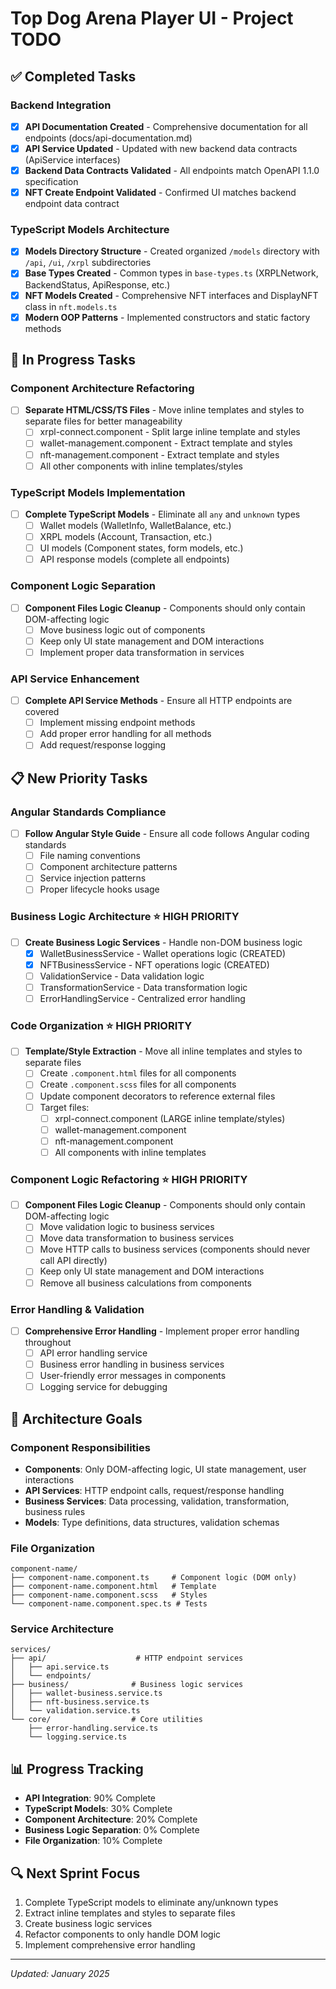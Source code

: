 # Top Dog Arena Player UI - Project TODO

## ✅ Completed Tasks

### Backend Integration
- [x] **API Documentation Created** - Comprehensive documentation for all endpoints (docs/api-documentation.md)
- [x] **API Service Updated** - Updated with new backend data contracts (ApiService interfaces)
- [x] **Backend Data Contracts Validated** - All endpoints match OpenAPI 1.1.0 specification
- [x] **NFT Create Endpoint Validated** - Confirmed UI matches backend endpoint data contract

### TypeScript Models Architecture
- [x] **Models Directory Structure** - Created organized `/models` directory with `/api`, `/ui`, `/xrpl` subdirectories
- [x] **Base Types Created** - Common types in `base-types.ts` (XRPLNetwork, BackendStatus, ApiResponse, etc.)
- [x] **NFT Models Created** - Comprehensive NFT interfaces and DisplayNFT class in `nft.models.ts`
- [x] **Modern OOP Patterns** - Implemented constructors and static factory methods

## 🔄 In Progress Tasks

### Component Architecture Refactoring
- [ ] **Separate HTML/CSS/TS Files** - Move inline templates and styles to separate files for better manageability
  - [ ] xrpl-connect.component - Split large inline template and styles
  - [ ] wallet-management.component - Extract template and styles
  - [ ] nft-management.component - Extract template and styles
  - [ ] All other components with inline templates/styles

### TypeScript Models Implementation
- [ ] **Complete TypeScript Models** - Eliminate all `any` and `unknown` types
  - [ ] Wallet models (WalletInfo, WalletBalance, etc.)
  - [ ] XRPL models (Account, Transaction, etc.)
  - [ ] UI models (Component states, form models, etc.)
  - [ ] API response models (complete all endpoints)

### Component Logic Separation
- [ ] **Component Files Logic Cleanup** - Components should only contain DOM-affecting logic
  - [ ] Move business logic out of components
  - [ ] Keep only UI state management and DOM interactions
  - [ ] Implement proper data transformation in services

### API Service Enhancement
- [ ] **Complete API Service Methods** - Ensure all HTTP endpoints are covered
  - [ ] Implement missing endpoint methods
  - [ ] Add proper error handling for all methods
  - [ ] Add request/response logging

## 📋 New Priority Tasks

### Angular Standards Compliance
- [ ] **Follow Angular Style Guide** - Ensure all code follows Angular coding standards
  - [ ] File naming conventions
  - [ ] Component architecture patterns
  - [ ] Service injection patterns
  - [ ] Proper lifecycle hooks usage

### Business Logic Architecture ⭐ **HIGH PRIORITY**
- [ ] **Create Business Logic Services** - Handle non-DOM business logic
  - [x] WalletBusinessService - Wallet operations logic (CREATED)
  - [x] NFTBusinessService - NFT operations logic (CREATED)  
  - [ ] ValidationService - Data validation logic
  - [ ] TransformationService - Data transformation logic
  - [ ] ErrorHandlingService - Centralized error handling

### Code Organization ⭐ **HIGH PRIORITY**
- [ ] **Template/Style Extraction** - Move all inline templates and styles to separate files
  - [ ] Create `.component.html` files for all components
  - [ ] Create `.component.scss` files for all components
  - [ ] Update component decorators to reference external files
  - [ ] Target files:
    - [ ] xrpl-connect.component (LARGE inline template/styles)
    - [ ] wallet-management.component
    - [ ] nft-management.component
    - [ ] All components with inline templates

### Component Logic Refactoring ⭐ **HIGH PRIORITY**
- [ ] **Component Files Logic Cleanup** - Components should only contain DOM-affecting logic
  - [ ] Move validation logic to business services
  - [ ] Move data transformation to business services
  - [ ] Move HTTP calls to business services (components should never call API directly)
  - [ ] Keep only UI state management and DOM interactions
  - [ ] Remove all business calculations from components

### Error Handling & Validation
- [ ] **Comprehensive Error Handling** - Implement proper error handling throughout
  - [ ] API error handling service
  - [ ] Business error handling in business services
  - [ ] User-friendly error messages in components
  - [ ] Logging service for debugging

## 🎯 Architecture Goals

### Component Responsibilities
- **Components**: Only DOM-affecting logic, UI state management, user interactions
- **API Services**: HTTP endpoint calls, request/response handling
- **Business Services**: Data processing, validation, transformation, business rules
- **Models**: Type definitions, data structures, validation schemas

### File Organization
```
component-name/
├── component-name.component.ts     # Component logic (DOM only)
├── component-name.component.html   # Template
├── component-name.component.scss   # Styles
└── component-name.component.spec.ts # Tests
```

### Service Architecture
```
services/
├── api/                    # HTTP endpoint services
│   ├── api.service.ts
│   └── endpoints/
├── business/              # Business logic services
│   ├── wallet-business.service.ts
│   ├── nft-business.service.ts
│   └── validation.service.ts
└── core/                  # Core utilities
    ├── error-handling.service.ts
    └── logging.service.ts
```

## 📊 Progress Tracking

- **API Integration**: 90% Complete
- **TypeScript Models**: 30% Complete  
- **Component Architecture**: 20% Complete
- **Business Logic Separation**: 0% Complete
- **File Organization**: 10% Complete

## 🔍 Next Sprint Focus
1. Complete TypeScript models to eliminate any/unknown types
2. Extract inline templates and styles to separate files
3. Create business logic services
4. Refactor components to only handle DOM logic
5. Implement comprehensive error handling

---
*Updated: January 2025*
